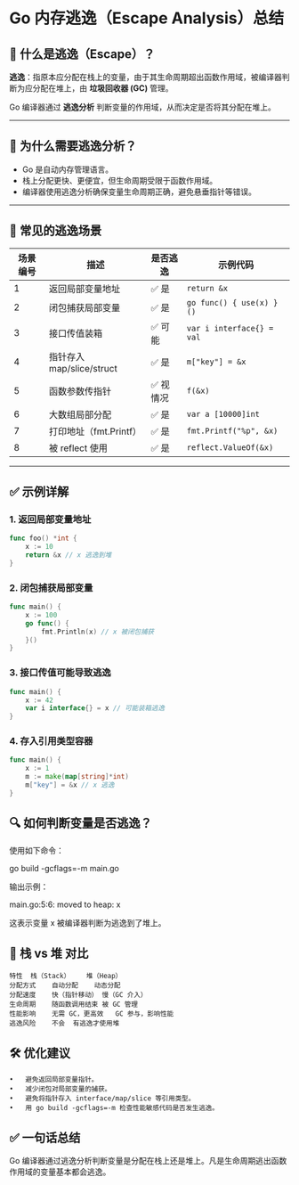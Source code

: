 # Go 内存逃逸（Escape Analysis）总结

## 📘 什么是逃逸（Escape）？

**逃逸**：指原本应分配在栈上的变量，由于其生命周期超出函数作用域，被编译器判断为应分配在堆上，由 **垃圾回收器 (GC)** 管理。

Go 编译器通过 **逃逸分析** 判断变量的作用域，从而决定是否将其分配在堆上。

---

## 📌 为什么需要逃逸分析？

- Go 是自动内存管理语言。
- 栈上分配更快、更便宜，但生命周期受限于函数作用域。
- 编译器使用逃逸分析确保变量生命周期正确，避免悬垂指针等错误。

---

## 🚩 常见的逃逸场景

| 场景编号 | 描述                        | 是否逃逸 | 示例代码                      |
|----------|-----------------------------|-----------|-------------------------------|
| 1        | 返回局部变量地址            | ✅ 是     | `return &x`                   |
| 2        | 闭包捕获局部变量            | ✅ 是     | `go func() { use(x) }()`      |
| 3        | 接口传值装箱                | ✅ 可能   | `var i interface{} = val`     |
| 4        | 指针存入 map/slice/struct   | ✅ 是     | `m["key"] = &x`               |
| 5        | 函数参数传指针              | ✅ 视情况 | `f(&x)`                       |
| 6        | 大数组局部分配              | ✅ 是     | `var a [10000]int`            |
| 7        | 打印地址（fmt.Printf）      | ✅ 是     | `fmt.Printf("%p", &x)`        |
| 8        | 被 reflect 使用             | ✅ 是     | `reflect.ValueOf(&x)`         |

---

## ✅ 示例详解

### 1. 返回局部变量地址

```go
func foo() *int {
    x := 10
    return &x // x 逃逸到堆
}
```



### 2. 闭包捕获局部变量

```go
func main() {
    x := 100
    go func() {
        fmt.Println(x) // x 被闭包捕获
    }()
}
```
### 3. 接口传值可能导致逃逸
```go
func main() {
    x := 42
    var i interface{} = x // 可能装箱逃逸
}

```
### 4. 存入引用类型容器

```go
func main() {
    x := 1
    m := make(map[string]*int)
    m["key"] = &x // x 逃逸
}
```

## 🔍 如何判断变量是否逃逸？

使用如下命令：

go build -gcflags=-m main.go

输出示例：

main.go:5:6: moved to heap: x

这表示变量 x 被编译器判断为逃逸到了堆上。
## 🧮 栈 vs 堆 对比

```
特性	栈（Stack）	堆（Heap）
分配方式	自动分配	动态分配
分配速度	快（指针移动）	慢（GC 介入）
生命周期	随函数调用结束	被 GC 管理
性能影响	无需 GC，更高效	GC 参与，影响性能
逃逸风险	不会	有逃逸才使用堆
```
## 🛠 优化建议
	•	避免返回局部变量指针。
	•	减少闭包对局部变量的捕获。
	•	避免将指针存入 interface/map/slice 等引用类型。
	•	用 go build -gcflags=-m 检查性能敏感代码是否发生逃逸。

## ✅ 一句话总结

Go 编译器通过逃逸分析判断变量是分配在栈上还是堆上。凡是生命周期逃出函数作用域的变量基本都会逃逸。
